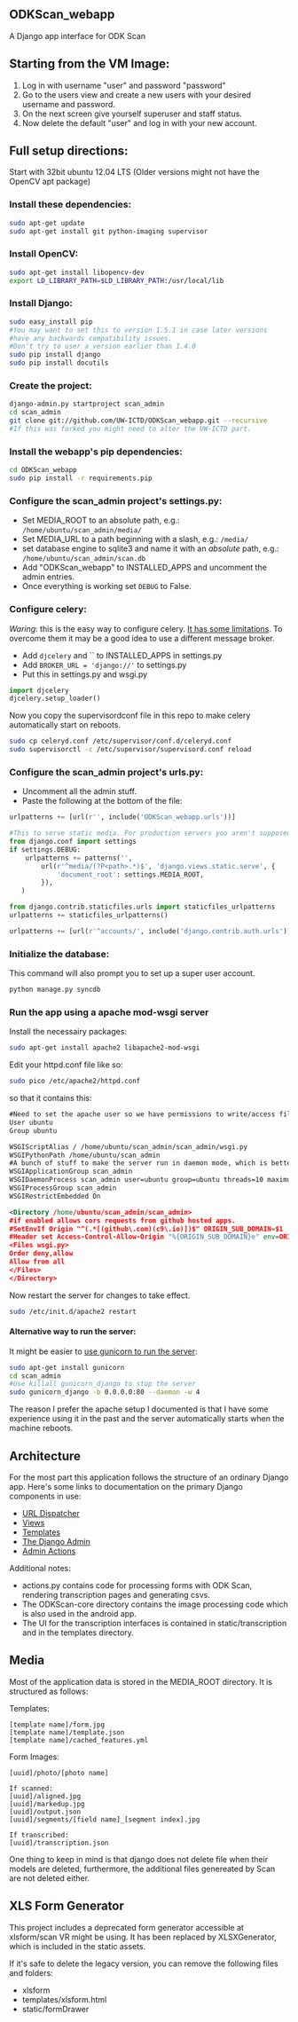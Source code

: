 ODKScan_webapp
--------------------------------------------------------------------------------

A Django app interface for ODK Scan

Starting from the VM Image:
--------------------------------------------------------------------------------

1. Log in with username "user" and password "password"
2. Go to the users view and create a new users with your desired username and password.
3. On the next screen give yourself superuser and staff status.
4. Now delete the default "user" and log in with your new account.

Full setup directions:
--------------------------------------------------------------------------------

Start with 32bit ubuntu 12.04 LTS
(Older versions might not have the OpenCV apt package)

### Install these dependencies:

```bash
sudo apt-get update 
sudo apt-get install git python-imaging supervisor
```

### Install OpenCV:

```bash
sudo apt-get install libopencv-dev
export LD_LIBRARY_PATH=$LD_LIBRARY_PATH:/usr/local/lib
```

### Install Django:

```bash
sudo easy_install pip
#You may want to set this to version 1.5.1 in case later versions
#have any backwards compatibility issues.
#Don't try to user a version earlier than 1.4.0
sudo pip install django
sudo pip install docutils
```

### Create the project:

```bash
django-admin.py startproject scan_admin
cd scan_admin
git clone git://github.com/UW-ICTD/ODKScan_webapp.git --recursive
#If this was forked you might need to alter the UW-ICTD part.
```

### Install the webapp's pip dependencies:

```bash
cd ODKScan_webapp
sudo pip install -r requirements.pip
```

### Configure the scan_admin project's settings.py:

* Set MEDIA_ROOT to an absolute path, e.g.:
`/home/ubuntu/scan_admin/media/`
* Set MEDIA_URL to a path beginning with a slash, e.g.: `/media/`
* set database engine to sqlite3 and name it with an _absolute_ path, e.g.:
`/home/ubuntu/scan_admin/scan.db`
* Add "ODKScan_webapp" to INSTALLED_APPS and uncomment the admin entries.
* Once everything is working set `DEBUG` to False.

### Configure celery:

*Waring*: this is the easy way to configure celery.
[It has some limitations](http://docs.celeryproject.org/en/master/getting-started/brokers/django.html).
To overcome them it may be a good idea to use a different message broker.

* Add `djcelery` and `` to INSTALLED_APPS in settings.py
* Add `BROKER_URL = 'django://'` to settings.py
* Put this in settings.py and wsgi.py

```python
import djcelery
djcelery.setup_loader()
```

Now you copy the supervisordconf file in this repo to make celery automatically start on reboots.

```bash
sudo cp celeryd.conf /etc/supervisor/conf.d/celeryd.conf
sudo supervisorctl -c /etc/supervisor/supervisord.conf reload
```

### Configure the scan_admin project's urls.py:

* Uncomment all the admin stuff.
* Paste the following at the bottom of the file:

```python
urlpatterns += [url(r'', include('ODKScan_webapp.urls'))]

#This to serve static media. For production servers you aren't supposed to serve media with Django.
from django.conf import settings
if settings.DEBUG:
    urlpatterns += patterns('',
        url(r'^media/(?P<path>.*)$', 'django.views.static.serve', {
            'document_root': settings.MEDIA_ROOT,
        }),
   )

from django.contrib.staticfiles.urls import staticfiles_urlpatterns
urlpatterns += staticfiles_urlpatterns()

urlpatterns += [url(r'^accounts/', include('django.contrib.auth.urls'))]
```

### Initialize the database:

This command will also prompt you to set up a super user account.

```bash
python manage.py syncdb
```

### Run the app using a apache mod-wsgi server

Install the necessairy packages:

```bash
sudo apt-get install apache2 libapache2-mod-wsgi
```

Edit your httpd.conf file like so:

```bash
sudo pico /etc/apache2/httpd.conf
```
so that it contains this:

```xml
#Need to set the apache user so we have permissions to write/access files.
User ubuntu
Group ubuntu

WSGIScriptAlias / /home/ubuntu/scan_admin/scan_admin/wsgi.py
WSGIPythonPath /home/ubuntu/scan_admin
#A bunch of stuff to make the server run in daemon mode, which is better.
WSGIApplicationGroup scan_admin
WSGIDaemonProcess scan_admin user=ubuntu group=ubuntu threads=10 maximum-requests=100 python-path=/home/ubuntu/scan_admin shutdown-timeout=100
WSGIProcessGroup scan_admin
WSGIRestrictEmbedded On

<Directory /home/ubuntu/scan_admin/scan_admin>
#if enabled allows cors requests from github hosted apps.
#SetEnvIf Origin "^(.*[(github\.com)(c9\.io)])$" ORIGIN_SUB_DOMAIN=$1
#Header set Access-Control-Allow-Origin "%{ORIGIN_SUB_DOMAIN}e" env=ORIGIN_SUB_DOMAIN
<Files wsgi.py>
Order deny,allow
Allow from all
</Files>
</Directory>
```

Now restart the server for changes to take effect.

```bash
sudo /etc/init.d/apache2 restart
```

#### Alternative way to run the server:

It might be easier to [use gunicorn to run the server](http://adrian.org.ar/django-nginx-green-unicorn-in-an-ubuntu-11-10-ec2-instance/):

```bash
sudo apt-get install gunicorn
cd scan_admin
#Use killall gunicorn_django to stop the server
sudo gunicorn_django -b 0.0.0.0:80 --daemon -w 4
```

The reason I prefer the apache setup I documented is that I have some experience
using it in the past and the server automatically starts when the machine reboots.

Architecture
--------------------------------------------------------------------------------

For the most part this application follows the structure of an ordinary Django app.
Here's some links to documentation on the primary Django components in use:

* [URL Dispatcher](https://docs.djangoproject.com/en/dev/topics/http/urls/)
* [Views](https://docs.djangoproject.com/en/dev/topics/http/views/)
* [Templates](https://docs.djangoproject.com/en/dev/ref/templates/api/)
* [The Django Admin](https://docs.djangoproject.com/en/dev/ref/contrib/admin/)
* [Admin Actions](https://docs.djangoproject.com/en/dev/ref/contrib/admin/actions/)

Additional notes:

* actions.py contains code for processing forms with ODK Scan, rendering transcription pages and generating csvs.
* The ODKScan-core directory contains the image processing code which is also used in the android app.
* The UI for the transcription interfaces is contained in static/transcription and in the templates directory.

## Media

Most of the application data is stored in the MEDIA_ROOT directory. It is structured as follows:

Templates:
```
[template name]/form.jpg
[template name]/template.json
[template name]/cached_features.yml
```
Form Images:
```
[uuid]/photo/[photo name]

If scanned:
[uuid]/aligned.jpg
[uuid]/markedup.jpg
[uuid]/output.json
[uuid]/segments/[field name]_[segment index].jpg

If transcribed:
[uuid]/transcription.json
```
One thing to keep in mind is that django does not delete file when their models are deleted,
furthermore, the additional files genereated by Scan are not deleted either.

XLS Form Generator
--------------------------------------------------------------------------------
This project includes a deprecated form generator accessible at xlsform/scan
VR might be using. It has been replaced by XLSXGenerator, which is included in the
static assets.

If it's safe to delete the legacy version,
you can remove the following files and folders:

* xlsform
* templates/xlsform.html
* static/formDrawer
